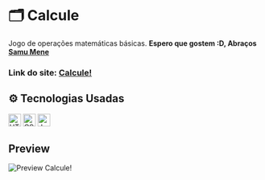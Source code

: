 # 🗂️ Calcule

Jogo de operações matemáticas básicas. <strong>Espero que gostem :D, Abraços <a href="https://github.com/SamuMeneDev" target="_blank">Samu Mene</a></strong>

### Link do site: <a href="#">Calcule!</a>

## ⚙️ Tecnologias Usadas

<div><img src="https://cdn.worldvectorlogo.com/logos/html-1.svg" alt="HTML" style="width:25px;">
<img src="https://cdn.worldvectorlogo.com/logos/css-3.svg" alt="CSS" style="width:25px;">
<img src="https://cdn.worldvectorlogo.com/logos/javascript-r.svg" alt="Javascript" style="width:25px;"></div>

## Preview

<img alt="Preview Calcule!" src="#">
